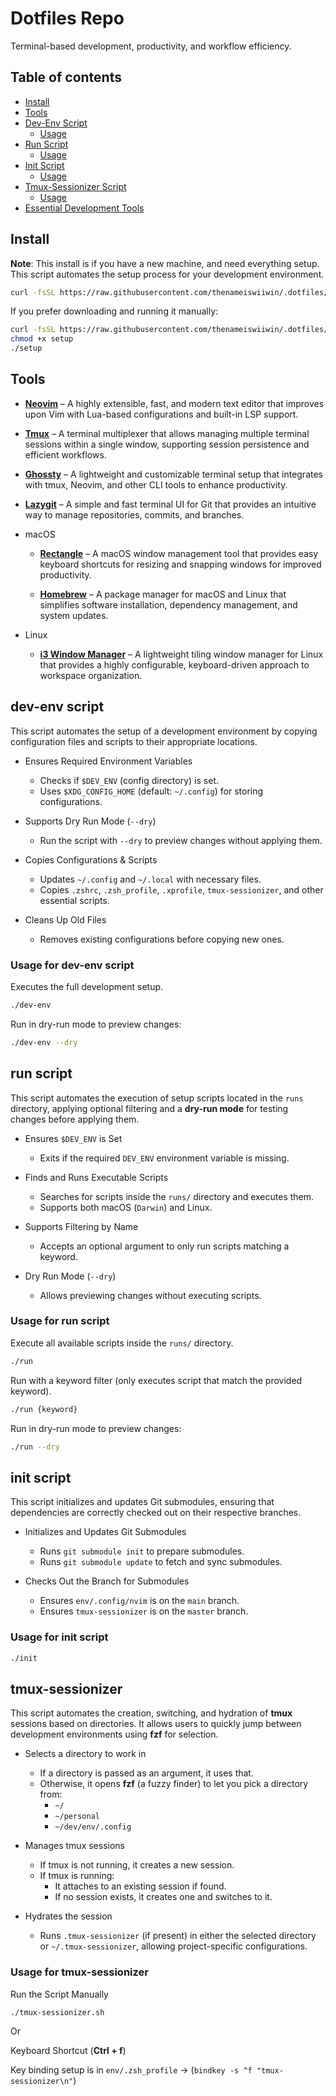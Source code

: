 # Dotfiles Repo

Terminal-based development, productivity, and workflow efficiency.

## Table of contents

- [Install](#install)
- [Tools](#Tools)
- [Dev-Env Script](#dev-env-script)
  - [Usage](#usage-for-dev-env-script)
- [Run Script](#dev-env-script)
  - [Usage](#usage-for-run-script)
- [Init Script](#dev-env-script)
  - [Usage](#usage-for-init-script)
- [Tmux-Sessionizer Script](#tmux-sessionizer)
  - [Usage](#usage-for-tmux-sessionizer)
- [Essential Development Tools]()


## Install

**Note**: This install is if you have a new machine, and need everything setup.
This script automates the setup process for your development environment.

```bash
curl -fsSL https://raw.githubusercontent.com/thenameiswiiwin/.dotfiles/main/resources/setup | bash
```

If you prefer downloading and running it manually:

```bash
curl -fsSL https://raw.githubusercontent.com/thenameiswiiwin/.dotfiles/main/resources/setup -o setup
chmod +x setup
./setup
```

## Tools

- [**Neovim**](https://neovim.io/) – A highly extensible, fast, and modern text editor that improves upon Vim with Lua-based configurations and built-in LSP support.

- [**Tmux**](https://github.com/tmux/tmux) – A terminal multiplexer that allows managing multiple terminal sessions within a single window, supporting session persistence and efficient workflows.

- [**Ghossty**](https://github.com/your-ghossty-repo) – A lightweight and customizable terminal setup that integrates with tmux, Neovim, and other CLI tools to enhance productivity.

- [**Lazygit**](https://github.com/jesseduffield/lazygit) – A simple and fast terminal UI for Git that provides an intuitive way to manage repositories, commits, and branches.

- macOS

    - [**Rectangle**](https://rectangleapp.com/) – A macOS window management tool that provides easy keyboard shortcuts for resizing and snapping windows for improved productivity.

    - [**Homebrew**](https://brew.sh/) – A package manager for macOS and Linux that simplifies software installation, dependency management, and system updates.

- Linux

    - [**i3 Window Manager**](https://i3wm.org/) – A lightweight tiling window manager for Linux that provides a highly configurable, keyboard-driven approach to workspace organization.

## dev-env script

This script automates the setup of a development environment by copying configuration files and scripts to their appropriate locations.

- Ensures Required Environment Variables
  - Checks if `$DEV_ENV` (config directory) is set.
  - Uses `$XDG_CONFIG_HOME` (default: `~/.config`) for storing configurations.

- Supports Dry Run Mode (`--dry`)
  - Run the script with `--dry` to preview changes without applying them.

- Copies Configurations & Scripts
  - Updates `~/.config` and `~/.local` with necessary files.
  - Copies `.zshrc`, `.zsh_profile`, `.xprofile`, `tmux-sessionizer`, and other essential scripts.

- Cleans Up Old Files
  - Removes existing configurations before copying new ones.

### Usage for dev-env script

Executes the full development setup.

```bash
./dev-env
```

Run in dry-run mode to preview changes:

```bash
./dev-env --dry
```

## run script

This script automates the execution of setup scripts located in the `runs` directory, applying optional filtering and a **dry-run mode** for testing changes before applying them.

- Ensures `$DEV_ENV` is Set
  - Exits if the required `DEV_ENV` environment variable is missing.

- Finds and Runs Executable Scripts
  - Searches for scripts inside the `runs/` directory and executes them.
  - Supports both macOS (`Darwin`) and Linux.

- Supports Filtering by Name
  - Accepts an optional argument to only run scripts matching a keyword.

- Dry Run Mode (`--dry`)
  - Allows previewing changes without executing scripts.

### Usage for run script

Execute all available scripts inside the `runs/` directory.

```bash
./run
```

Run with a keyword filter (only executes script that match the provided keyword).

```bash
./run {keyword}
```

Run in dry-run mode to preview changes:

```bash
./run --dry
```

## init script

This script initializes and updates Git submodules, ensuring that dependencies are correctly checked out on their respective branches.

- Initializes and Updates Git Submodules
   - Runs `git submodule init` to prepare submodules.
   - Runs `git submodule update` to fetch and sync submodules.

- Checks Out the Branch for Submodules
   - Ensures `env/.config/nvim` is on the `main` branch.
   - Ensures `tmux-sessionizer` is on the `master` branch.

### Usage for init script

```bash
./init
```

## tmux-sessionizer

This script automates the creation, switching, and hydration of **tmux** sessions based on directories. It allows users to quickly jump between development environments using **fzf** for selection.

- Selects a directory to work in
   - If a directory is passed as an argument, it uses that.
   - Otherwise, it opens **fzf** (a fuzzy finder) to let you pick a directory from:
     - `~/`
     - `~/personal`
     - `~/dev/env/.config`

- Manages tmux sessions
   - If tmux is not running, it creates a new session.
   - If tmux is running:
     - It attaches to an existing session if found.
     - If no session exists, it creates one and switches to it.

- Hydrates the session
   - Runs `.tmux-sessionizer` (if present) in either the selected directory or `~/.tmux-sessionizer`, allowing project-specific configurations.

### Usage for tmux-sessionizer

Run the Script Manually

```bash
./tmux-sessionizer.sh
```

Or

Keyboard Shortcut (**Ctrl + f**)

Key binding setup is in `env/.zsh_profile` -> (`bindkey -s ^f "tmux-sessionizer\n"`)
